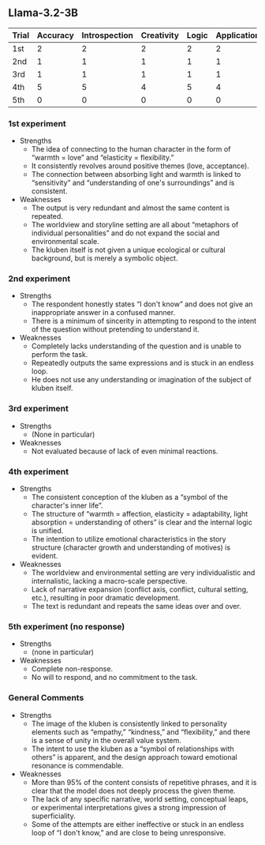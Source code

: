 ## Llama-3.2-3B

| Trial | Accuracy | Introspection | Creativity | Logic | Application | Expression | Total |
| --- | --- | --- | --- | --- | --- | --- | --- |
| 1st | 2 | 2 | 2 | 2 | 2 | 2 | 12 |
| 2nd | 1 | 1 | 1 | 1 | 1 | 1 | 6 |
| 3rd | 1 | 1 | 1 | 1 | 1 | 1 | 6 |
| 4th | 5 | 5 | 4 | 5 | 4 | 5 | 28 |
| 5th | 0 | 0 | 0 | 0 | 0 | 0 | 0 |

### 1st experiment

- Strengths
    - The idea of connecting to the human character in the form of “warmth = love” and “elasticity = flexibility.”
    - It consistently revolves around positive themes (love, acceptance).
    - The connection between absorbing light and warmth is linked to “sensitivity” and “understanding of one's surroundings” and is consistent.
- Weaknesses
    - The output is very redundant and almost the same content is repeated.
    - The worldview and storyline setting are all about “metaphors of individual personalities” and do not expand the social and environmental scale.
    - The kluben itself is not given a unique ecological or cultural background, but is merely a symbolic object.

### 2nd experiment

- Strengths
    - The respondent honestly states “I don't know” and does not give an inappropriate answer in a confused manner.
    - There is a minimum of sincerity in attempting to respond to the intent of the question without pretending to understand it.
- Weaknesses
    - Completely lacks understanding of the question and is unable to perform the task.
    - Repeatedly outputs the same expressions and is stuck in an endless loop.
    - He does not use any understanding or imagination of the subject of kluben itself.

### 3rd experiment

- Strengths
    - (None in particular)
- Weaknesses
    - Not evaluated because of lack of even minimal reactions.

### 4th experiment

- Strengths
    - The consistent conception of the kluben as a “symbol of the character's inner life”.
    - The structure of “warmth = affection, elasticity = adaptability, light absorption = understanding of others” is clear and the internal logic is unified.
    - The intention to utilize emotional characteristics in the story structure (character growth and understanding of motives) is evident.
- Weaknesses
    - The worldview and environmental setting are very individualistic and internalistic, lacking a macro-scale perspective.
    - Lack of narrative expansion (conflict axis, conflict, cultural setting, etc.), resulting in poor dramatic development.
    - The text is redundant and repeats the same ideas over and over.

### 5th experiment (no response)

- Strengths
    - (none in particular)
- Weaknesses
    - Complete non-response.
    - No will to respond, and no commitment to the task.

### General Comments

- Strengths
    - The image of the kluben is consistently linked to personality elements such as “empathy,” “kindness,” and “flexibility,” and there is a sense of unity in the overall value system.
    - The intent to use the kluben as a “symbol of relationships with others” is apparent, and the design approach toward emotional resonance is commendable.
- Weaknesses
    - More than 95% of the content consists of repetitive phrases, and it is clear that the model does not deeply process the given theme.
    - The lack of any specific narrative, world setting, conceptual leaps, or experimental interpretations gives a strong impression of superficiality.
    - Some of the attempts are either ineffective or stuck in an endless loop of “I don't know,” and are close to being unresponsive.